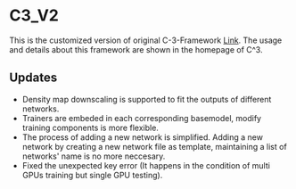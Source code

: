 # C3_V2
This is the customized version of original C-3-Framework [Link](https://github.com/gjy3035/C-3-Framework).
The usage and details about this framework are shown in the homepage of C^3.

## Updates

- Density map downscaling is supported to fit the outputs of different networks.
- Trainers are embeded in each corresponding basemodel, modify training components is more flexible.
- The process of adding a new network is simplified. Adding a new network by creating a new network file as template, maintaining a list of networks' name is no more neccesary.
- Fixed the unexpected key error (It happens in the condition of multi GPUs training but single GPU testing).
